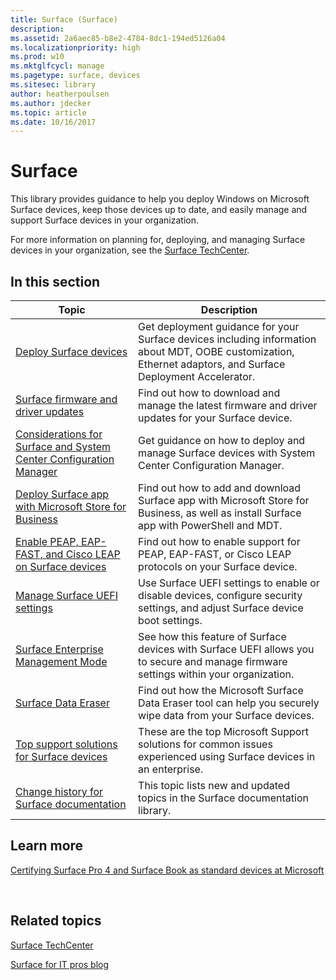 ```yaml
---
title: Surface (Surface)
description: 
ms.assetid: 2a6aec85-b8e2-4784-8dc1-194ed5126a04
ms.localizationpriority: high
ms.prod: w10
ms.mktglfcycl: manage
ms.pagetype: surface, devices
ms.sitesec: library
author: heatherpoulsen
ms.author: jdecker
ms.topic: article
ms.date: 10/16/2017
---
```


# Surface


This library provides guidance to help you deploy Windows on Microsoft Surface devices, keep those devices up to date, and easily manage and support Surface devices in your organization.

For more information on planning for, deploying, and managing Surface devices in your organization, see the [Surface TechCenter](https://technet.microsoft.com/windows/surface).

## In this section

| Topic | Description |
| --- | --- |
| [Deploy Surface devices](deploy.md) | Get deployment guidance for your Surface devices including information about MDT, OOBE customization, Ethernet adaptors, and Surface Deployment Accelerator. |
| [Surface firmware and driver updates](update.md) | Find out how to download and manage the latest firmware and driver updates for your Surface device. |
| [Considerations for Surface and System Center Configuration Manager](considerations-for-surface-and-system-center-configuration-manager.md) | Get guidance on how to deploy and manage Surface devices with System Center Configuration Manager. |
| [Deploy Surface app with Microsoft Store for Business](deploy-surface-app-with-windows-store-for-business.md) | Find out how to add and download Surface app with Microsoft Store for Business, as well as install Surface app with PowerShell and MDT. |
| [Enable PEAP, EAP-FAST, and Cisco LEAP on Surface devices](enable-peap-eap-fast-and-cisco-leap-on-surface-devices.md) | Find out how to enable support for PEAP, EAP-FAST, or Cisco LEAP protocols on your Surface device. |
| [Manage Surface UEFI settings](manage-surface-uefi-settings.md) | Use Surface UEFI settings to enable or disable devices, configure security settings, and adjust Surface device boot settings. |
| [Surface Enterprise Management Mode](surface-enterprise-management-mode.md) | See how this feature of Surface devices with Surface UEFI allows you to secure and manage firmware settings within your organization. |
| [Surface Data Eraser](microsoft-surface-data-eraser.md) | Find out how the Microsoft Surface Data Eraser tool can help you securely wipe data from your Surface devices. |
| [Top support solutions for Surface devices](support-solutions-surface.md) | These are the top Microsoft Support solutions for common issues experienced using Surface devices in an enterprise. |
| [Change history for Surface documentation](change-history-for-surface.md) | This topic lists new and updated topics in the Surface documentation library. |


## Learn more

[Certifying Surface Pro 4 and Surface Book as standard devices at Microsoft](https://www.microsoft.com/itshowcase/Article/Content/849/Certifying-Surface-Pro-4-and-Surface-Book-as-standard-devices-at-Microsoft)




 

## Related topics


[Surface TechCenter](https://technet.microsoft.com/windows/surface)

[Surface for IT pros blog](http://blogs.technet.com/b/surface/)

 

 





